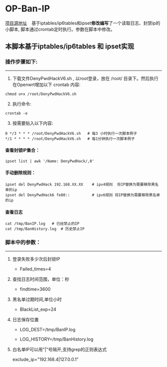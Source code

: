 # OP-Ban-IP
[项目源地址](https://github.com/vimers01/deny-ssh-password-attack)
&ensp; 基于iptables/ip6tables和ipset**修改编写**了一个读取日志、封禁ip的小脚本, 脚本通过crontab定时执行。参数在脚本中修改。
## 本脚本基于iptables/ip6tables 和 ipset实现
### 操作步骤如下:
***

1. 下载文件DenyPwdHackV6.sh , 以root登录，放在 /root/ 目录下。然后执行  在Openwrt增加以下 crontab 内容:
```
chmod u+x /root/DenyPwdHackV6.sh
```

2. 执行命令: 
```
crontab -e
```

3. 按需要贴入以下内容: 
```
0 */3 * * * /root/DenyPwdHackV6.sh   # 每3 小时执行一次脚本例子
*/1 * * * * /root/DenyPwdHackV6.sh   # 每1分钟执行一次脚本例子
```

#### 查看封锁IP集合：
```
ipset list | awk '/Name: DenyPwdHack/,0'
```
#### 手动删除规则：
```
ipset del DenyPwdHack 192.168.XX.XX    # ipv4规则  将IP替换为需要移除黑名单的ip
ipset del DenyPwdHack6 fe80::          # ipv6规则 将IP替换为需要移除黑名单的ip
```

#### 查看日志
```
cat /tmp/BanIP.log   # 已经禁止的IP
cat /tmp/BanHistory.log  # 历史禁止IP

```


### 脚本中的参数：
***

1. 登录失败多少次后封锁IP

   - Failed_times=4

2. 查找日志时间范围，单位：秒
   
   - findtime=3600

3. 黑名单过期时间,单位小时
 
   - BlackList_exp=24

4. 日志保存位置
 
   - LOG_DEST=/tmp/BanIP.log
   
   - LOG_HISTORY=/tmp/BanHistory.log

6. 白名单IP可以用"|"号隔开,支持grep的正则表达式
 
   exclude_ip="192.168.4|127.0.0.1"
